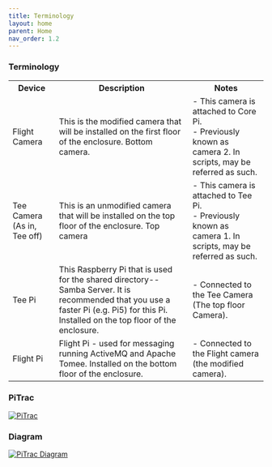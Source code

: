 ```yaml
---
title: Terminology
layout: home
parent: Home
nav_order: 1.2
---
```


### Terminology 

<table>
  <tr>
    <th>Device</th>
    <th>Description</th>
    <th>Notes</th>
  </tr>
  <tr>
    <td>Flight Camera</td>
    <td>This is the modified camera that will be installed on the first floor of the enclosure. Bottom camera.</td>
    <td> 
    - This camera is attached to Core Pi.<br>
    - Previously known as camera 2. In scripts, may be referred as such.
    </td>
  </tr>
   <tr>
    <td>Tee Camera (As in, Tee off)</td>
    <td>This is an unmodified camera that will be installed on the top floor of the enclosure. Top camera</td>
    <td> 
    - This camera is attached to Tee Pi.<br>
    - Previously known as camera 1. In scripts, may be referred as such.
    </td>
  </tr>
     <tr>
    <td>Tee Pi </td>
    <td>This Raspberry Pi that is used for the shared directory--Samba Server. It is recommended that you use a faster Pi (e.g. Pi5) for this Pi. Installed on the top floor of the enclosure.</td>
    <td> 
    - Connected to the Tee Camera (The top floor Camera).<br>
    </td>
  </tr>
       <tr>
    <td>Flight Pi </td>
    <td>Flight Pi - used for messaging running ActiveMQ and Apache Tomee. Installed on the bottom floor of the enclosure.</td>
    <td> 
    - Connected to the Flight camera (the modified camera).<br>
    </td>
  </tr>
</table>

### PiTrac 
<a href="https://1drv.ms/i/c/35c1f51c7fbc7aba/IQSr4Eu550wjRoRfLHclEgkAARA1St3Qvlx-dvPuE9Aupqc?width=1024">
<img src="https://1drv.ms/i/c/35c1f51c7fbc7aba/IQSr4Eu550wjRoRfLHclEgkAARA1St3Qvlx-dvPuE9Aupqc?width=1024" alt="PiTrac">
</a>

### Diagram
<a href="https://1drv.ms/i/c/35c1f51c7fbc7aba/IQRJJ03UsL98QbZK4ppRKmdsAQ_Gr50rl9IbFNyvEkk1Wyg?width=1030&height=894">
<img src="https://1drv.ms/i/c/35c1f51c7fbc7aba/IQRJJ03UsL98QbZK4ppRKmdsAQ_Gr50rl9IbFNyvEkk1Wyg?width=1030&height=894" alt="PiTrac Diagram">
</a>